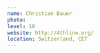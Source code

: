 ```yaml
---
name: Christian Bauer
photo:
level: 10
website: http://4thline.org/
location: Switzerland, CET
---
```

